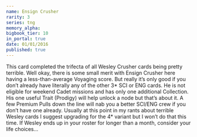 ```yaml
---
name: Ensign Crusher
rarity: 3
series: tng
memory_alpha:
bigbook_tier: 10
in_portal: true
date: 01/01/2016
published: true
---
```


This card completed the trifecta of all Wesley Crusher cards being pretty terrible. Well okay, there is some small merit with Ensign Crusher here having a less-than-average Voyaging score. But really it’s only good if you don’t already have literally any of the other 3* SCI or ENG cards. He is not eligible for weekend Cadet missions and has only one additional Collection. His one useful Trait (Prodigy) will help unlock a node but that’s about it. A few Premium Pulls down the line will nab you a better SCI/ENG crew if you don’t have one already. Usually at this point in my rants about terrible Wesley cards I suggest upgrading for the 4* variant but I won’t do that this time. If Wesley ends up in your roster for longer than a month, consider your life choices…
